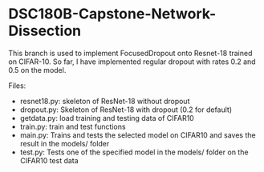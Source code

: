 # DSC180B-Capstone-Network-Dissection

This branch is used to implement FocusedDropout onto Resnet-18 trained on CIFAR-10. So far, I have implemented regular dropout with rates 0.2 and 0.5 on the model. 

Files:
- resnet18.py: skeleton of ResNet-18 without dropout
- dropout.py: Skeleton of ResNet-18 with dropout (0.2 for default)
- getdata.py: load training and testing data of CIFAR10
- train.py: train and test functions
- main.py: Trains and tests the selected model on CIFAR10 and saves the result in the models/ folder
- test.py: Tests one of the specified model in the models/ folder on the CIFAR10 test data

